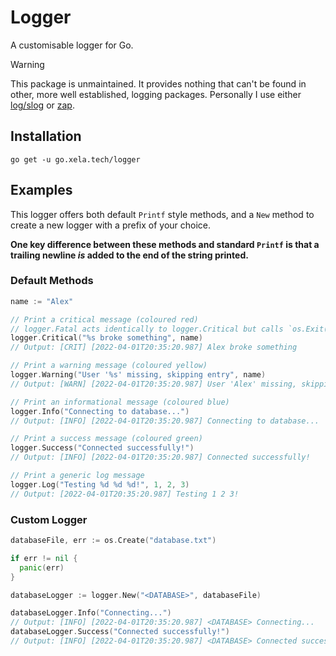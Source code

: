# Logger

A customisable logger for Go.

> [!WARNING]
> This package is unmaintained. It provides nothing that can't be found in other, more well established, logging packages. Personally I use either [log/slog](https://go.dev/blog/slog) or [zap](https://go.uber.org/zap).

## Installation

```shell
go get -u go.xela.tech/logger
```

## Examples

This logger offers both default `Printf` style methods, and a `New` method to create a new logger with a prefix of your choice.

**One key difference between these methods and standard `Printf` is that a trailing newline _is_ added to the end of the string printed.**

### Default Methods

```go
name := "Alex"

// Print a critical message (coloured red)
// logger.Fatal acts identically to logger.Critical but calls `os.Exit(1)`
logger.Critical("%s broke something", name)
// Output: [CRIT] [2022-04-01T20:35:20.987] Alex broke something

// Print a warning message (coloured yellow)
logger.Warning("User '%s' missing, skipping entry", name)
// Output: [WARN] [2022-04-01T20:35:20.987] User 'Alex' missing, skipping entry

// Print an informational message (coloured blue)
logger.Info("Connecting to database...")
// Output: [INFO] [2022-04-01T20:35:20.987] Connecting to database...

// Print a success message (coloured green)
logger.Success("Connected successfully!")
// Output: [INFO] [2022-04-01T20:35:20.987] Connected successfully!

// Print a generic log message
logger.Log("Testing %d %d %d!", 1, 2, 3)
// Output: [2022-04-01T20:35:20.987] Testing 1 2 3!
```

### Custom Logger

```go
databaseFile, err := os.Create("database.txt")

if err != nil {
  panic(err)
}

databaseLogger := logger.New("<DATABASE>", databaseFile)

databaseLogger.Info("Connecting...")
// Output: [INFO] [2022-04-01T20:35:20.987] <DATABASE> Connecting...
databaseLogger.Success("Connected successfully!")
// Output: [INFO] [2022-04-01T20:35:20.987] <DATABASE> Connected successfully!
```
